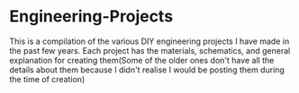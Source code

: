 # Engineering-Projects
This is a compilation of the various DIY engineering projects I have made in the past few years. Each project has the materials, schematics, and general explanation for creating them(Some of the older ones don't have all the details about them because I didn't realise I would be posting them during the time of creation)
